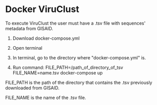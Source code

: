 # Docker ViruClust

To execute ViruClust the user must have a .tsv file with sequences' metadata from GISAID.

1) Download docker-compose.yml

2) Open terminal

3) In terminal, go to the directory where "docker-compose.yml" is.

4) Run command:   FILE_PATH=/path_of_directory_of_tsv FILE_NAME=name.tsv docker-compose up



FILE_PATH is the path of the directory that contains the .tsv previously downloaded from GISAID.

FILE_NAME is the name of the .tsv file.